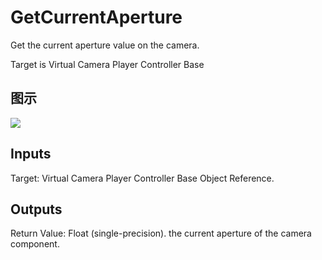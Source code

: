 # GetCurrentAperture

Get the current aperture value on the camera.

Target is Virtual Camera Player Controller Base

## 图示

![]($-20221218-21272747.png)

## Inputs

Target: Virtual Camera Player Controller Base Object Reference.  

## Outputs

Return Value: Float (single-precision). the current aperture of the camera component.

